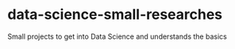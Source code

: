 # data-science-small-researches
Small projects to get into Data Science and understands the basics 
